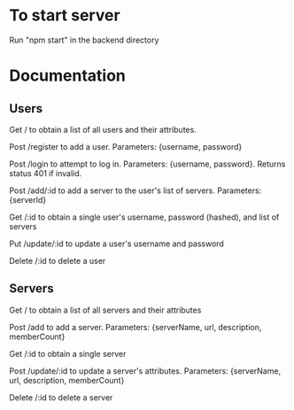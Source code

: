 # To start server
Run "npm start" in the backend directory

# Documentation
## Users
Get / to obtain a list of all users and their attributes.

Post /register to add a user. Parameters: {username, password}

Post /login to attempt to log in. Parameters: {username, password}. 
Returns status 401 if invalid.

Post /add/:id to add a server to the user's list of servers. Parameters: {serverId}

Get /:id to obtain a single user's username, password (hashed), and list of servers

Put /update/:id to update a user's username and password

Delete /:id to delete a user

## Servers
Get / to obtain a list of all servers and their attributes

Post /add to add a server. Parameters: {serverName, url, description, memberCount}

Get /:id to obtain a single server

Post /update/:id to update a server's attributes. Parameters: {serverName, url, description, memberCount}

Delete /:id to delete a server


